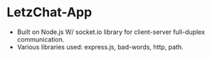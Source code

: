 # LetzChat-App
* Built on Node.js W/ socket.io library for client-server full-duplex communication.
* Various libraries used: express.js, bad-words, http, path.
